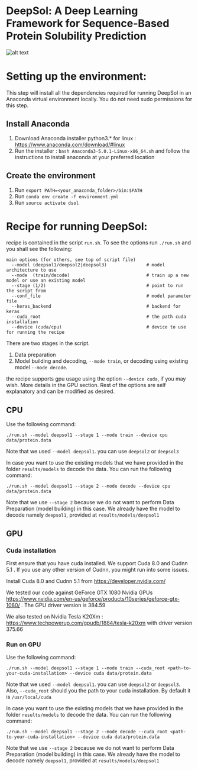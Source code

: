 # DeepSol: A Deep Learning Framework for Sequence-Based Protein Solubility Prediction

![alt text](http://people.csail.mit.edu/sameerk/dsol.svg)

# Setting up the environment:

This step will install all the dependencies required for running DeepSol in an Anaconda virtual environment locally. You do not need sudo permissions for this step.

## Install Anaconda
1. Download Anaconda installer python3.* for linux : https://www.anaconda.com/download/#linux
2. Run the installer : `bash Anaconda3-5.0.1-Linux-x86_64.sh` and follow the instructions to install anaconda at your preferred location

## Create the environment
1. Run `export PATH=<your_anaconda_folder>/bin:$PATH`
2. Run `conda env create -f environment.yml`
3. Run `source activate dsol`


# Recipe for running DeepSol:

recipe is contained in the script `run.sh`. To see the options run `./run.sh` and you shall see the following:

```
main options (for others, see top of script file)
  --model (deepsol1/deepsol2|deepsol3)               # model architecture to use
  --mode  (train/decode)                             # train up a new model or use an existing model
  --stage (1/2)                                      # point to run the script from 
  --conf_file                                        # model parameter file
  --keras_backend                                    # backend for keras
  --cuda_root                                        # the path cuda installation
  --device (cuda/cpu)                                # device to use for running the recipe
```
There are two stages in the script. 

1. Data preparation
2. Model building and decoding, `--mode train`, or decoding using existing model `--mode decode`.

the recipe supports gpu usage using the option `--device cuda`, if you may wish. More details in the GPU section. Rest of the options are self explanatory and can be modified as desired.

## CPU

Use the following command:

`./run.sh --model deepsol1 --stage 1 --mode train --device cpu data/protein.data`

Note that we used `--model deepsol1`. you can use `deepsol2` or `deepsol3`

In case you want to use the existing models that we have provided in the folder `results/models` to decode the data. You can run the following command:

`./run.sh --model deepsol1 --stage 2 --mode decode --device cpu data/protein.data`

Note that we use `--stage 2` because we do not want to perform Data Preparation (model building) in this case. We already have the model to decode namely `deepsol1`, provided at `results/models/deepsol1`

## GPU

### Cuda installation

First ensure that you have cuda installed. We support Cuda 8.0 and Cudnn 5.1 . If you use any other version of Cudnn, you might run into some issues.

Install Cuda 8.0 and Cudnn 5.1 from https://developer.nvidia.com/

We tested our code against GeForce GTX 1080 Nvidia GPUs https://www.nvidia.com/en-us/geforce/products/10series/geforce-gtx-1080/ . The GPU driver version is 384.59

We also tested on Nvidia Tesla K20Xm : https://www.techpowerup.com/gpudb/1884/tesla-k20xm with driver version 375.66

### Run on GPU

Use the following command:

`./run.sh --model deepsol1 --stage 1 --mode train --cuda_root <path-to-your-cuda-installation> --device cuda data/protein.data`

Note that we used `--model deepsol1`. you can use `deepsol2` or `deepsol3`. Also, `--cuda_root` should you the path to your cuda installation. By default it is `/usr/local/cuda`

In case you want to use the existing models that we have provided in the folder `results/models` to decode the data. You can run the following command:

`./run.sh --model deepsol1 --stage 2 --mode decode --cuda_root <path-to-your-cuda-installation> --device cuda data/protein.data`

Note that we use `--stage 2` because we do not want to perform Data Preparation (model building) in this case. We already have the model to decode namely `deepsol1`, provided at `results/models/deepsol1`
